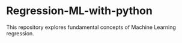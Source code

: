 # Regression-ML-with-python
This repository explores fundamental concepts of Machine Learning regression.
